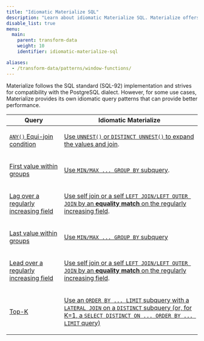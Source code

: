 ```yaml
---
title: "Idiomatic Materialize SQL"
description: "Learn about idiomatic Materialize SQL. Materialize offers various idiomatic query patterns, such as for top-k query pattern, first value/last value query paterrns, etc."
disable_list: true
menu:
  main:
    parent: transform-data
    weight: 10
    identifier: idiomatic-materialize-sql

aliases:
  - /transform-data/patterns/window-functions/
---
```


Materialize follows the SQL standard (SQL-92) implementation and strives for
compatibility with the PostgreSQL dialect. However, for some use cases,
Materialize provides its own idiomatic query patterns that can provide better
performance.

<table>
<thead>
<tr>
<th>
Query
</th>
<th>
Idiomatic Materialize
</th>
</tr>
</thead>
<tbody>

<tr>
<td>

[`ANY()` Equi-join condition](/transform-data/idiomatic-materialize-sql/any/)

</td>
<td>

[Use `UNNEST()` or `DISTINCT UNNEST()` to expand the values and
join](/transform-data/idiomatic-materialize-sql/any/).

</td>
</tr>

<tr>
<td>

[First value within groups](/transform-data/idiomatic-materialize-sql/first-value/)

</td>
<td>

[Use `MIN/MAX ... GROUP BY` subquery](/transform-data/idiomatic-materialize-sql/first-value/).

</td>
</tr>

<tr>
<td>

[Lag over a regularly increasing
field](/transform-data/idiomatic-materialize-sql/lag/)

</td>
<td>

[Use self join or a self `LEFT JOIN/LEFT OUTER JOIN` by an **equality match** on
the regularly increasing field](/transform-data/idiomatic-materialize-sql/lag/).

</td>
</tr>

<tr>
<td>

[Last value within groups](/transform-data/idiomatic-materialize-sql/last-value/)

</td>
<td>

[Use `MIN/MAX ... GROUP BY` subquery](/transform-data/idiomatic-materialize-sql/last-value/)

</td>
</tr>

<tr>
<td>

[Lead over a regularly increasing
field](/transform-data/idiomatic-materialize-sql/lead/)

</td>
<td>

[Use self join or a self `LEFT JOIN/LEFT OUTER JOIN` by an **equality match** on
the regularly increasing field](/transform-data/idiomatic-materialize-sql/lead/).

</td>
</tr>


<tr>
<td>

[Top-K](/transform-data/idiomatic-materialize-sql/top-k/)

</td>
<td>

[Use an `ORDER BY ... LIMIT` subquery with a `LATERAL JOIN` on a `DISTINCT`
subquery (or, for K=1,  a `SELECT DISTINCT ON ... ORDER BY ... LIMIT`
query)](/transform-data/idiomatic-materialize-sql/top-k/)

</td>
</tr>

</tbody>
</table>
